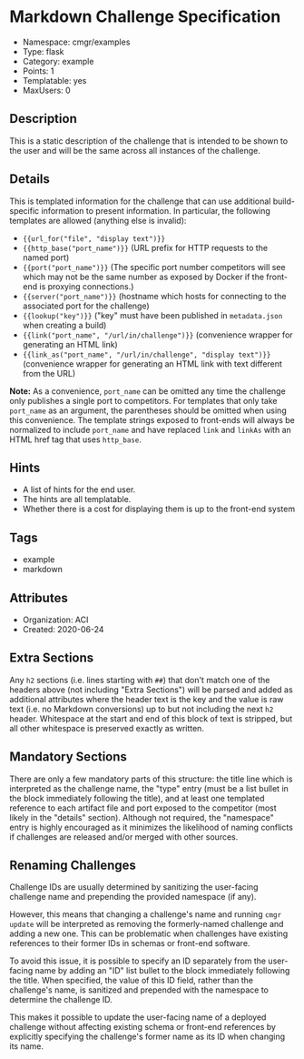 # Markdown Challenge Specification

- Namespace: cmgr/examples
- Type: flask
- Category: example
- Points: 1
- Templatable: yes
- MaxUsers: 0

## Description

This is a static description of the challenge that is intended to be shown to
the user and will be the same across all instances of the challenge.

## Details

This is templated information for the challenge that can use additional
build-specific information to present information.  In particular, the following
templates are allowed (anything else is invalid):
- `{{url_for("file", "display text")}}`
- `{{http_base("port_name")}}` (URL prefix for HTTP requests to the named port)
- `{{port("port_name")}}` (The specific port number competitors will see which
may not be the same number as exposed by Docker if the front-end is proxying
connections.)
- `{{server("port_name")}}` (hostname which hosts for connecting to the
associated port for the challenge)
- `{{lookup("key")}}` ("key" must have been published in `metadata.json` when creating a build)
- `{{link("port_name", "/url/in/challenge")}}` (convenience wrapper for generating an HTML link)
- `{{link_as("port_name", "/url/in/challenge", "display text")}}` (convenience
wrapper for generating an HTML link with text different from the URL)

**Note:** As a convenience, `port_name` can be omitted any time the challenge only
publishes a single port to competitors.  For templates that only take
`port_name` as an argument, the parentheses should be omitted when using this
convenience.  The template strings exposed to front-ends will always be
normalized to include `port_name` and have replaced `link` and `linkAs` with
an HTML href tag that uses `http_base`.

## Hints

- A list of hints for the end user.
- The hints are all templatable.
- Whether there is a cost for displaying them is up to the front-end system

## Tags

- example
- markdown

## Attributes

- Organization: ACI
- Created: 2020-06-24

## Extra Sections

Any `h2` sections (i.e. lines starting with `##`) that don't match one of the
headers above (not including "Extra Sections") will be parsed and added as
additional attributes where the header text is the key and the value is raw
text (i.e. no Markdown conversions) up to but not including the next `h2`
header.  Whitespace at the start and end of this block of text is stripped,
but all other whitespace is preserved exactly as written.

## Mandatory Sections

There are only a few mandatory parts of this structure: the title line which
is interpreted as the challenge name, the "type" entry (must be a list bullet
in the block immediately following the title), and at least one templated
reference to each artifact file and port exposed to the competitor (most
likely in the "details" section).  Although not required, the "namespace"
entry is highly encouraged as it minimizes the likelihood of naming conflicts
if challenges are released and/or merged with other sources.

## Renaming Challenges

Challenge IDs are usually determined by sanitizing the user-facing challenge name
and prepending the provided namespace (if any).

However, this means that changing a challenge's name and running `cmgr update` will be
interpreted as removing the formerly-named challenge and adding a new one. This can be problematic
when challenges have existing references to their former IDs in schemas or front-end software.

To avoid this issue, it is possible to specify an ID separately from the user-facing name
by adding an "ID" list bullet to the block immediately following the title. When specified, the
value of this ID field, rather than the challenge's name, is sanitized and prepended with the
namespace to determine the challenge ID.

This makes it possible to update the user-facing name of a deployed challenge without
affecting existing schema or front-end references by explicitly specifying the challenge's
former name as its ID when changing its name.
